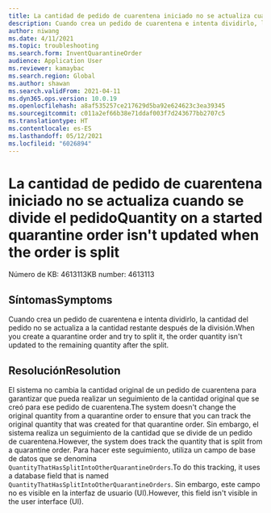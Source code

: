 ```yaml
---
title: La cantidad de pedido de cuarentena iniciado no se actualiza cuando se divide el pedido
description: Cuando crea un pedido de cuarentena e intenta dividirlo, la cantidad del pedido no se actualiza a la cantidad restante dividida.
author: niwang
ms.date: 4/11/2021
ms.topic: troubleshooting
ms.search.form: InventQuarantineOrder
audience: Application User
ms.reviewer: kamaybac
ms.search.region: Global
ms.author: shawan
ms.search.validFrom: 2021-04-11
ms.dyn365.ops.version: 10.0.19
ms.openlocfilehash: a8af535257ce217629d5ba92e624623c3ea39345
ms.sourcegitcommit: c011a2ef66b38e71ddaf003f7d243677bb2707c5
ms.translationtype: HT
ms.contentlocale: es-ES
ms.lasthandoff: 05/12/2021
ms.locfileid: "6026894"
---
```

# <a name="quantity-on-a-started-quarantine-order-isnt-updated-when-the-order-is-split"></a><span data-ttu-id="d6925-103">La cantidad de pedido de cuarentena iniciado no se actualiza cuando se divide el pedido</span><span class="sxs-lookup"><span data-stu-id="d6925-103">Quantity on a started quarantine order isn't updated when the order is split</span></span>

<span data-ttu-id="d6925-104">Número de KB: 4613113</span><span class="sxs-lookup"><span data-stu-id="d6925-104">KB number: 4613113</span></span>

## <a name="symptoms"></a><span data-ttu-id="d6925-105">Síntomas</span><span class="sxs-lookup"><span data-stu-id="d6925-105">Symptoms</span></span>

<span data-ttu-id="d6925-106">Cuando crea un pedido de cuarentena e intenta dividirlo, la cantidad del pedido no se actualiza a la cantidad restante después de la división.</span><span class="sxs-lookup"><span data-stu-id="d6925-106">When you create a quarantine order and try to split it, the order quantity isn't updated to the remaining quantity after the split.</span></span>

## <a name="resolution"></a><span data-ttu-id="d6925-107">Resolución</span><span class="sxs-lookup"><span data-stu-id="d6925-107">Resolution</span></span>

<span data-ttu-id="d6925-108">El sistema no cambia la cantidad original de un pedido de cuarentena para garantizar que pueda realizar un seguimiento de la cantidad original que se creó para ese pedido de cuarentena.</span><span class="sxs-lookup"><span data-stu-id="d6925-108">The system doesn't change the original quantity from a quarantine order to ensure that you can track the original quantity that was created for that quarantine order.</span></span> <span data-ttu-id="d6925-109">Sin embargo, el sistema realiza un seguimiento de la cantidad que se divide de un pedido de cuarentena.</span><span class="sxs-lookup"><span data-stu-id="d6925-109">However, the system does track the quantity that is split from a quarantine order.</span></span> <span data-ttu-id="d6925-110">Para hacer este seguimiento, utiliza un campo de base de datos que se denomina `QuantityThatHasSplitIntoOtherQuarantineOrders`.</span><span class="sxs-lookup"><span data-stu-id="d6925-110">To do this tracking, it uses a database field that is named `QuantityThatHasSplitIntoOtherQuarantineOrders`.</span></span> <span data-ttu-id="d6925-111">Sin embargo, este campo no es visible en la interfaz de usuario (UI).</span><span class="sxs-lookup"><span data-stu-id="d6925-111">However, this field isn't visible in the user interface (UI).</span></span>

